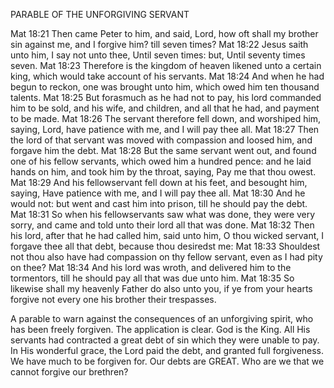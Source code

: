 PARABLE OF THE UNFORGIVING SERVANT

Mat 18:21 Then came Peter to him, and said, Lord, how oft shall my brother sin against me, and I forgive him? till seven times? 
Mat 18:22 Jesus saith unto him, I say not unto thee, Until seven times: but, Until seventy times seven. 
Mat 18:23 Therefore is the kingdom of heaven likened unto a certain king, which would take account of his servants. 
Mat 18:24 And when he had begun to reckon, one was brought unto him, which owed him ten thousand talents. 
Mat 18:25 But forasmuch as he had not to pay, his lord commanded him to be sold, and his wife, and children, and all that he had, and payment to be made. 
Mat 18:26 The servant therefore fell down, and worshiped him, saying, Lord, have patience with me, and I will pay thee all. 
Mat 18:27 Then the lord of that servant was moved with compassion and loosed him, and forgave him the debt. 
Mat 18:28 But the same servant went out, and found one of his fellow servants, which owed him a hundred pence: and he laid hands on him, and took him by the throat, saying, Pay me that thou owest. 
Mat 18:29 And his fellowservant fell down at his feet, and besought him, saying, Have patience with me, and I will pay thee all. 
Mat 18:30 And he would not: but went and cast him into prison, till he should pay the debt. 
Mat 18:31 So when his fellowservants saw what was done, they were very sorry, and came and told unto their lord all that was done. 
Mat 18:32 Then his lord, after that he had called him, said unto him, O thou wicked servant, I forgave thee all that debt, because thou desiredst me: 
Mat 18:33 Shouldest not thou also have had compassion on thy fellow servant, even as I had pity on thee? 
Mat 18:34 And his lord was wroth, and delivered him to the tormentors, till he should pay all that was due unto him. 
Mat 18:35 So likewise shall my heavenly Father do also unto you, if ye from your hearts forgive not every one his brother their trespasses.
 
A parable to warn against the consequences of an unforgiving spirit, who has been freely forgiven.
The application is clear. God is the King. All His servants had contracted a great debt of sin which they were unable to pay. In His wonderful grace, the Lord paid the debt, and granted full forgiveness.
We have much to be forgiven for. Our debts are GREAT. Who are we that we cannot forgive our brethren? 
